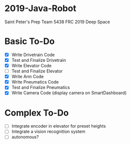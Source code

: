 # 2019-Java-Robot
Saint Peter's Prep Team 5438
FRC 2019 Deep Space

# Basic To-Do
- [x] Write Drivetrain Code
- [x] Test and Finalize Drivetrain
- [x] Write Elevator Code
- [ ] Test and Finalize Elevator
- [x] Write Arm Code
- [x] Write Pneumatics Code
- [x] Test and Finalize Pneumatics
- [x] Write Camera Code (display camera on SmartDashboard)

# Complex To-Do
- [ ] Integrate encoder in elevator for preset heights
- [ ] Integrate a vision recognition system
- [ ] autonomous?
